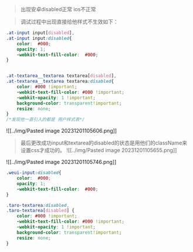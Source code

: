 > 出现安卓disabled正常 ios不正常

> 调试过程中出现直接给他样式不生效如下：

~~~css
.at-input input[disabled],
.at-input input:disabled{
    color:  #000;
    opacity: 1;
    -webkit-text-fill-color:  #000;
}


.at-textarea__textarea textarea[disabled],
.at-textarea__textarea textarea:disabled{
	color: #000 !important;
	-webkit-text-fill-color: #000 !important;
	-webkit-opacity: 1 !important;
	background-color: transparent!important;
	resize: none;
}
/*发现他一直引入的都是 用户样式表*/
~~~
![[../img/Pasted image 20231201105606.png]]

>最后更改成功input和textarea的disabled的状态是用他们的className来设置css才成功的。
![[../img/Pasted image 20231201105655.png]]

![[../img/Pasted image 20231201105746.png]]

~~~css
.weui-input:disabled{
    color:  #000;
    opacity: 1;
    -webkit-text-fill-color:  #000;
}

.taro-textarea:disabled,
.taro-textarea[disabled] {
	color: #000 !important;
	-webkit-text-fill-color: #000 !important;
	-webkit-opacity: 1 !important;
	background-color: transparent!important;
	resize: none;
}
~~~